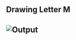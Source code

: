 ## Drawing Letter M
## ![Output](https://user-images.githubusercontent.com/88204357/139681795-de9333f9-737d-419e-8174-e81b1f34460e.jpg)
